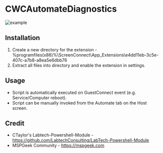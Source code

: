 # CWCAutomateDiagnostics

![example](https://i.snag.gy/P21qyJ.jpg)

## Installation

1. Create a new directory for the extension - %programfiles(x86)%\ScreenConnect\App_Extensions\e4dd11eb-3c5e-407c-a7b8-a8ea5e6dbb76
2. Extract all files into directory and enable the extension in settings.

## Usage
- Script is automatically executed on GuestConnect event (e.g. Service/Computer reboot).
- Script can be manually invoked from the Automate tab on the Host screen.

## Credit
- CTaylor's Labtech-Powershell-Module - https://github.com/LabtechConsulting/LabTech-Powershell-Module 
- MSPGeek Community - https://mspgeek.com 
